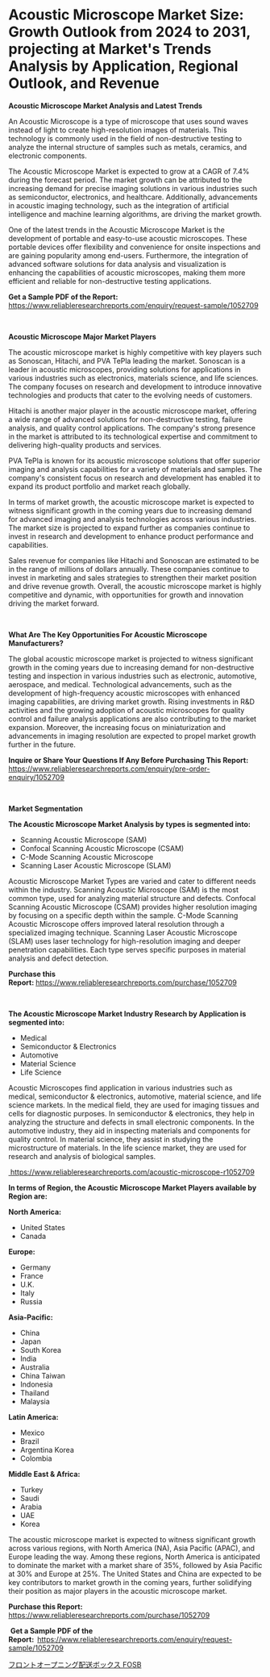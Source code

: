 <p><h1>Acoustic Microscope Market Size: Growth Outlook from 2024 to 2031, projecting at Market's Trends Analysis by Application, Regional Outlook, and Revenue</h1></p><p><strong>Acoustic Microscope Market Analysis and Latest Trends</strong></p>
<p><p>An Acoustic Microscope is a type of microscope that uses sound waves instead of light to create high-resolution images of materials. This technology is commonly used in the field of non-destructive testing to analyze the internal structure of samples such as metals, ceramics, and electronic components.</p><p>The Acoustic Microscope Market is expected to grow at a CAGR of 7.4% during the forecast period. The market growth can be attributed to the increasing demand for precise imaging solutions in various industries such as semiconductor, electronics, and healthcare. Additionally, advancements in acoustic imaging technology, such as the integration of artificial intelligence and machine learning algorithms, are driving the market growth.</p><p>One of the latest trends in the Acoustic Microscope Market is the development of portable and easy-to-use acoustic microscopes. These portable devices offer flexibility and convenience for onsite inspections and are gaining popularity among end-users. Furthermore, the integration of advanced software solutions for data analysis and visualization is enhancing the capabilities of acoustic microscopes, making them more efficient and reliable for non-destructive testing applications.</p></p>
<p><strong>Get a Sample PDF of the Report:&nbsp;</strong> <a href="https://www.reliableresearchreports.com/enquiry/request-sample/1052709">https://www.reliableresearchreports.com/enquiry/request-sample/1052709</a></p>
<p>&nbsp;</p>
<p><strong>Acoustic Microscope Major Market Players</strong></p>
<p><p>The acoustic microscope market is highly competitive with key players such as Sonoscan, Hitachi, and PVA TePla leading the market. Sonoscan is a leader in acoustic microscopes, providing solutions for applications in various industries such as electronics, materials science, and life sciences. The company focuses on research and development to introduce innovative technologies and products that cater to the evolving needs of customers. </p><p>Hitachi is another major player in the acoustic microscope market, offering a wide range of advanced solutions for non-destructive testing, failure analysis, and quality control applications. The company's strong presence in the market is attributed to its technological expertise and commitment to delivering high-quality products and services. </p><p>PVA TePla is known for its acoustic microscope solutions that offer superior imaging and analysis capabilities for a variety of materials and samples. The company's consistent focus on research and development has enabled it to expand its product portfolio and market reach globally. </p><p>In terms of market growth, the acoustic microscope market is expected to witness significant growth in the coming years due to increasing demand for advanced imaging and analysis technologies across various industries. The market size is projected to expand further as companies continue to invest in research and development to enhance product performance and capabilities. </p><p>Sales revenue for companies like Hitachi and Sonoscan are estimated to be in the range of millions of dollars annually. These companies continue to invest in marketing and sales strategies to strengthen their market position and drive revenue growth. Overall, the acoustic microscope market is highly competitive and dynamic, with opportunities for growth and innovation driving the market forward.</p></p>
<p>&nbsp;</p>
<p><strong>What Are The Key Opportunities For Acoustic Microscope Manufacturers?</strong></p>
<p><p>The global acoustic microscope market is projected to witness significant growth in the coming years due to increasing demand for non-destructive testing and inspection in various industries such as electronic, automotive, aerospace, and medical. Technological advancements, such as the development of high-frequency acoustic microscopes with enhanced imaging capabilities, are driving market growth. Rising investments in R&D activities and the growing adoption of acoustic microscopes for quality control and failure analysis applications are also contributing to the market expansion. Moreover, the increasing focus on miniaturization and advancements in imaging resolution are expected to propel market growth further in the future.</p></p>
<p><strong>Inquire or Share Your Questions If Any Before Purchasing This Report:</strong> <a href="https://www.reliableresearchreports.com/enquiry/pre-order-enquiry/1052709">https://www.reliableresearchreports.com/enquiry/pre-order-enquiry/1052709</a></p>
<p>&nbsp;</p>
<p><strong>Market Segmentation</strong></p>
<p><strong>The Acoustic Microscope Market Analysis by types is segmented into:</strong></p>
<p><ul><li>Scanning Acoustic Microscope (SAM)</li><li>Confocal Scanning Acoustic Microscope (CSAM)</li><li>C-Mode Scanning Acoustic Microscope</li><li>Scanning Laser Acoustic Microscope (SLAM)</li></ul></p>
<p><p>Acoustic Microscope Market Types are varied and cater to different needs within the industry. Scanning Acoustic Microscope (SAM) is the most common type, used for analyzing material structure and defects. Confocal Scanning Acoustic Microscope (CSAM) provides higher resolution imaging by focusing on a specific depth within the sample. C-Mode Scanning Acoustic Microscope offers improved lateral resolution through a specialized imaging technique. Scanning Laser Acoustic Microscope (SLAM) uses laser technology for high-resolution imaging and deeper penetration capabilities. Each type serves specific purposes in material analysis and defect detection.</p></p>
<p><strong>Purchase this Report:&nbsp;</strong><a href="https://www.reliableresearchreports.com/purchase/1052709">https://www.reliableresearchreports.com/purchase/1052709</a></p>
<p>&nbsp;</p>
<p><strong>The Acoustic Microscope Market Industry Research by Application is segmented into:</strong></p>
<p><ul><li>Medical</li><li>Semiconductor & Electronics</li><li>Automotive</li><li>Material Science</li><li>Life Science</li></ul></p>
<p><p>Acoustic Microscopes find application in various industries such as medical, semiconductor & electronics, automotive, material science, and life science markets. In the medical field, they are used for imaging tissues and cells for diagnostic purposes. In semiconductor & electronics, they help in analyzing the structure and defects in small electronic components. In the automotive industry, they aid in inspecting materials and components for quality control. In material science, they assist in studying the microstructure of materials. In the life science market, they are used for research and analysis of biological samples.</p></p>
<p><a href="https://www.reliableresearchreports.com/acoustic-microscope-r1052709">&nbsp;https://www.reliableresearchreports.com/acoustic-microscope-r1052709</a></p>
<p><strong>In terms of Region, the Acoustic Microscope Market Players available by Region are:</strong></p>
<p>
    <p> <strong> North America: </strong>
        <ul>
            <li>United States</li>
            <li>Canada</li>
        </ul>
        </p> 
    <p> <strong> Europe: </strong>
        <ul>
            <li>Germany</li>
            <li>France</li>
            <li>U.K.</li>
            <li>Italy</li>
            <li>Russia</li>
        </ul>
        </p> 
    <p> <strong> Asia-Pacific: </strong>
        <ul>
            <li>China</li>
            <li>Japan</li>
            <li>South Korea</li>
            <li>India</li>
            <li>Australia</li>
            <li>China Taiwan</li>
            <li>Indonesia</li>
            <li>Thailand</li>
            <li>Malaysia</li>
        </ul>
        </p> 
    <p> <strong> Latin America: </strong>
        <ul>
            <li>Mexico</li>
            <li>Brazil</li>
            <li>Argentina Korea</li>
            <li>Colombia</li>
        </ul>
        </p> 
    <p> <strong> Middle East & Africa: </strong>
        <ul>
            <li>Turkey</li>
            <li>Saudi</li>
            <li>Arabia</li>
            <li>UAE</li>
            <li>Korea</li>
        </ul>
    </p>
    </p>
<p><p>The acoustic microscope market is expected to witness significant growth across various regions, with North America (NA), Asia Pacific (APAC), and Europe leading the way. Among these regions, North America is anticipated to dominate the market with a market share of 35%, followed by Asia Pacific at 30% and Europe at 25%. The United States and China are expected to be key contributors to market growth in the coming years, further solidifying their position as major players in the acoustic microscope market.</p></p>
<p><strong>Purchase this Report: </strong><a href="https://www.reliableresearchreports.com/purchase/1052709">https://www.reliableresearchreports.com/purchase/1052709</a></p>
<p>&nbsp;<strong>Get a Sample PDF of the Report:&nbsp;&nbsp;</strong><a href="https://www.reliableresearchreports.com/enquiry/request-sample/1052709">https://www.reliableresearchreports.com/enquiry/request-sample/1052709</a></p>
<p><strong></strong></p>
<p><p><a href="https://github.com/nxboeu02965442/Market-Research-Report-List-3/blob/main/6993865124523.md">フロントオープニング配送ボックス FOSB</a></p></p>